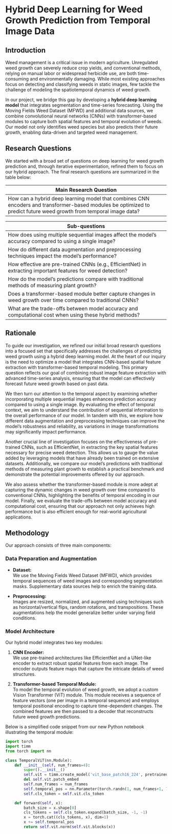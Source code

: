 # Hybrid Deep Learning for Weed Growth Prediction from Temporal Image Data

## Introduction

Weed management is a critical issue in modern agriculture. Unregulated weed growth can severely reduce crop yields, and conventional methods, relying on manual labor or widespread herbicide use, are both time-consuming and environmentally damaging. While most existing approaches focus on detecting and classifying weeds in static images, few tackle the challenge of modeling the spatiotemporal dynamics of weed growth.

In our project, we bridge this gap by developing a **hybrid deep learning model** that integrates segmentation and time-series forecasting. Using the Moving Fields Weed Dataset (MFWD) and additional data sources, we combine convolutional neural networks (CNNs) with transformer-based modules to capture both spatial features and temporal evolution of weeds. Our model not only identifies weed species but also predicts their future growth, enabling data-driven and targeted weed management.

## Research Questions

We started with a broad set of questions on deep learning for weed growth prediction and, through iterative experimentation, refined them to focus on our hybrid approach. The final research questions are summarized in the table below:

| **Main Research Question** |
|-----------------------------|
| How can a hybrid deep learning model that combines CNN encoders and transformer-based modules be optimized to predict future weed growth from temporal image data? |

| **Sub-questions** |
|-------------------|
| How does using multiple sequential images affect the model’s accuracy compared to using a single image? |
| How do different data augmentation and preprocessing techniques impact the model’s performance? |
| How effective are pre-trained CNNs (e.g., EfficientNet) in extracting important features for weed detection? |
| How do the model’s predictions compare with traditional methods of measuring plant growth? |
| Does a transformer-based module better capture changes in weed growth over time compared to traditional CNNs? |
| What are the trade-offs between model accuracy and computational cost when using these hybrid methods? |

## Rationale

To guide our investigation, we refined our initial broad research questions into a focused set that specifically addresses the challenges of predicting weed growth using a hybrid deep learning model. At the heart of our inquiry is the need to optimize a model that integrates CNN-based spatial feature extraction with transformer-based temporal modeling. This primary question reflects our goal of combining robust image feature extraction with advanced time-series analysis, ensuring that the model can effectively forecast future weed growth based on past data.

We then turn our attention to the temporal aspect by examining whether incorporating multiple sequential images enhances prediction accuracy compared to using a single image. By evaluating the effect of temporal context, we aim to understand the contribution of sequential information to the overall performance of our model. In tandem with this, we explore how different data augmentation and preprocessing techniques can improve the model’s robustness and reliability, as variations in image transformations may significantly impact performance.

Another crucial line of investigation focuses on the effectiveness of pre-trained CNNs, such as EfficientNet, in extracting the key spatial features necessary for precise weed detection. This allows us to gauge the value added by leveraging models that have already been trained on extensive datasets. Additionally, we compare our model’s predictions with traditional methods of measuring plant growth to establish a practical benchmark and demonstrate the potential improvements offered by our approach.

We also assess whether the transformer-based module is more adept at capturing the dynamic changes in weed growth over time compared to conventional CNNs, highlighting the benefits of temporal encoding in our model. Finally, we evaluate the trade-offs between model accuracy and computational cost, ensuring that our approach not only achieves high performance but is also efficient enough for real-world agricultural applications.

## Methodology

Our approach consists of three main components:

### Data Preparation and Augmentation

- **Dataset:**  
  We use the Moving Fields Weed Dataset (MFWD), which provides temporal sequences of weed images and corresponding segmentation masks. Supplementary data sources help to enrich the training data.
  
- **Preprocessing:**  
  Images are resized, normalized, and augmented using techniques such as horizontal/vertical flips, random rotations, and transpositions. These augmentations help the model generalize better under varying field conditions.

### Model Architecture

Our hybrid model integrates two key modules:

1. **CNN Encoder:**  
   We use pre-trained architectures like EfficientNet and a UNet-like encoder to extract robust spatial features from each image. The encoder outputs feature maps that capture the intricate details of weed structures.

2. **Transformer-based Temporal Module:**  
   To model the temporal evolution of weed growth, we adopt a custom Vision Transformer (ViT) module. This module receives a sequence of feature vectors (one per image in a temporal sequence) and employs temporal positional encoding to capture time-dependent changes. The combined features are then passed to a decoder that reconstructs future weed growth predictions.

Below is a simplified code snippet from our new Python notebook illustrating the temporal module:

```python
import torch
import timm
from torch import nn

class TemporalViT(nn.Module):
    def __init__(self, num_frames=4):
        super().__init__()
        self.vit = timm.create_model('vit_base_patch16_224', pretrained=True, num_classes=0)
        del self.vit.patch_embed
        self.num_frames = num_frames
        self.temporal_pos = nn.Parameter(torch.randn(1, num_frames+1, 768))
        self.cls_token = self.vit.cls_token

    def forward(self, x):
        batch_size = x.shape[0]
        cls_tokens = self.cls_token.expand(batch_size, -1, -1)
        x = torch.cat((cls_tokens, x), dim=1)
        x += self.temporal_pos
        return self.vit.norm(self.vit.blocks(x))
